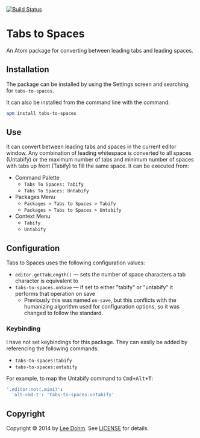 [![Build Status](https://travis-ci.org/lee-dohm/tabs-to-spaces.svg?branch=master)](https://travis-ci.org/lee-dohm/tabs-to-spaces)

# Tabs to Spaces

An Atom package for converting between leading tabs and leading spaces.

## Installation

The package can be installed by using the Settings screen and searching for `tabs-to-spaces`.

It can also be installed from the command line with the command:

```bash
apm install tabs-to-spaces
```

## Use

It can convert between leading tabs and spaces in the current editor window. Any combination of leading whitespace is converted to all spaces (Untabify) or the maximum number of tabs and minimum number of spaces with tabs up front (Tabify) to fill the same space. It can be executed from:

* Command Palette
    * `Tabs To Spaces: Tabify`
    * `Tabs To Spaces: Untabify`
* Packages Menu
    * `Packages > Tabs to Spaces > Tabify`
    * `Packages > Tabs to Spaces > Untabify`
* Context Menu
    * `Tabify`
    * `Untabify`

## Configuration

Tabs to Spaces uses the following configuration values:

* `editor.getTabLength()` &mdash; sets the number of space characters a tab character is equivalent to
* `tabs-to-spaces.onSave` &mdash; if set to either "tabify" or "untabify" it performs that operation on save
    * Previously this was named `on-save`, but this conflicts with the humanizing algorithm used for configuration options, so it was changed to follow the standard.

### Keybinding

I have not set keybindings for this package. They can easily be added by referencing the following commands:

* `tabs-to-spaces:tabify`
* `tabs-to-spaces:untabify`

For example, to map the Untabify command to <kbd>Cmd+Alt+T</kbd>:

```cson
'.editor:not(.mini)':
  'alt-cmd-t': 'tabs-to-spaces:untabify'
```

## Copyright

Copyright &copy; 2014 by [Lee Dohm](http://www.lee-dohm.com). See [LICENSE](https://github.com/lee-dohm/tabs-to-spaces/blob/master/LICENSE.md) for details.
